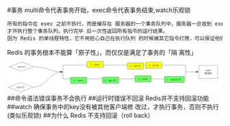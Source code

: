 #事务
multi命令代表事务开始，exec命令代表事务结束,watch乐观锁
```asp
所有的指令在 exec 之前不执行，而是缓存在 服务器的一个事务队列中，服务器一旦收到 exec 指令，
才开执行整个事务队列，执行完毕 后一次性返回所有指令的运行结果。
因为 Redis 的单线程特性，它不用担心自己在执行队列 的时候被其它指令打搅，可以保证他们能得到的「原子性」执行
```
Redis 的事务根本不能算「原子性」，而仅仅是满足了事务的「隔 离性」
![](.z_04_分布式_redis_01_事务_lua_images/a4ad6d49.png)
##命令语法错误事务不会执行
##运行时错误不回滚
Redis并不支持回滚功能
##watch
确保事务中的key没有被其他客户端修 改过，才执行事务，否则不执行(类似乐观锁)
##为什么 Redis 不支持回滚（roll back）
